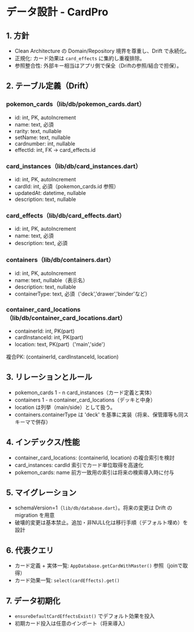# データ設計 - CardPro

## 1. 方針
- Clean Architecture の Domain/Repository 境界を尊重し、Drift で永続化。
- 正規化: カード効果は `card_effects` に集約し重複排除。
- 参照整合性: 外部キー相当はアプリ側で保全（Driftの参照/結合で担保）。

## 2. テーブル定義（Drift）

### pokemon_cards（lib/db/pokemon_cards.dart）
- id: int, PK, autoIncrement
- name: text, 必須
- rarity: text, nullable
- setName: text, nullable
- cardnumber: int, nullable
- effectId: int, FK → card_effects.id

### card_instances（lib/db/card_instances.dart）
- id: int, PK, autoIncrement
- cardId: int, 必須（pokemon_cards.id 参照）
- updatedAt: datetime, nullable
- description: text, nullable

### card_effects（lib/db/card_effects.dart）
- id: int, PK, autoIncrement
- name: text, 必須
- description: text, 必須

### containers（lib/db/containers.dart）
- id: int, PK, autoIncrement
- name: text, nullable（表示名）
- description: text, nullable
- containerType: text, 必須（'deck','drawer','binder'など）

### container_card_locations（lib/db/container_card_locations.dart）
- containerId: int, PK(part)
- cardInstanceId: int, PK(part)
- location: text, PK(part)（'main','side'）

複合PK: (containerId, cardInstanceId, location)

## 3. リレーションとルール
- pokemon_cards 1 - n card_instances（カード定義と実体）
- containers 1 - n container_card_locations（デッキと中身）
- location は列挙（main/side）として扱う。
- containers.containerType は 'deck' を基準に実装（将来、保管庫等も同スキーマで併存）

## 4. インデックス/性能
- container_card_locations: (containerId, location) の複合索引を検討
- card_instances: cardId 索引でカード単位取得を高速化
- pokemon_cards: name 前方一致用の索引は将来の検索導入時に付与

## 5. マイグレーション
- schemaVersion=1（`lib/db/database.dart`）。将来の変更は Drift の migration を用意
- 破壊的変更は基本禁止。追加・非NULL化は移行手順（デフォルト埋め）を設計

## 6. 代表クエリ
- カード定義 + 実体一覧: `AppDatabase.getCardWithMaster()` 参照（joinで取得）
- カード効果一覧: `select(cardEffects).get()`

## 7. データ初期化
- `ensureDefaultCardEffectsExist()` でデフォルト効果を投入
- 初期カード投入は任意のインポート（将来導入）


